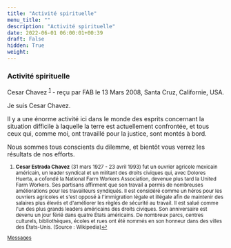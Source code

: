 ```yaml
---
title: "Activité spirituelle"
menu_title: ""
description: "Activité spirituelle"
date: 2022-06-01 06:00:01+00:39
draft: False
hidden: True
weight:
---
```

### Activité spirituelle

Cesar Chavez <sup id="a1">[1](#f1)</sup> - reçu par FAB le 13 Mars 2008, Santa Cruz, Californie, USA.

Je suis Cesar Chavez.

Il y a une énorme activité ici dans le monde des esprits concernant la situation difficile à laquelle la terre est actuellement confrontée, et tous ceux qui, comme moi, ont travaillé pour la justice, sont montés à bord.

Nous sommes tous conscients du dilemme, et bientôt vous verrez les résultats de nos efforts.
<small>

1. <large id="f1"> **Cesar Estrada Chavez** (31 mars 1927 - 23 avril 1993) fut un ouvrier agricole mexicain américain, un leader syndical et un militant des droits civiques qui, avec Dolores Huerta, a cofondé la National Farm Workers Association, devenue plus tard la United Farm Workers. Ses partisans affirment que son travail a permis de nombreuses améliorations pour les travailleurs syndiqués. Il est considéré comme un héros pour les ouvriers agricoles et s'est opposé à l'immigration légale et illégale afin de maintenir des salaires plus élevés et d'améliorer les règles de sécurité au travail. Il est salué comme l'un des plus grands leaders américains des droits civiques. Son anniversaire est devenu un jour férié dans quatre États américains. De nombreux parcs, centres culturels, bibliothèques, écoles et rues ont été nommés en son honneur dans des villes des États-Unis. (Source : Wikipedia)[↩](#a1)

[Messages](/fr-contemporary-messages/fr-contemporary-messages-by-date-order/fr-contemporary-messages-2008)
